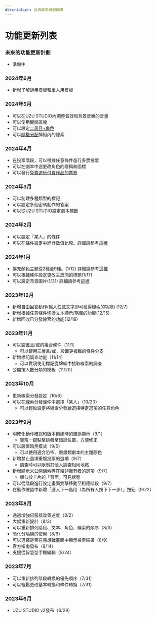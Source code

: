 ```yaml
---
description: 此頁面為機器翻譯
---
```


# 功能更新列表

### 未來的功能更新計劃

* 準備中

### 2024年6月

* 新增了解謎用模板和單人用模板

### 2024年5月

* 可以在UZU STUDIO內調整音效和背景音樂的音量
* 可以使用開關區塊
* 可以設定[二周目+角色](../basic-features/character/second-play-character.md)
* 可以[隨機分配](../basic-features/decks.md#worandamunisuru)牌組內的線索

### 2024年4月

* 在投票階段，可以根據任意條件進行多票投票
* 可以在劇本中途更改角色的暱稱和圖標
* 可以發行[免費遊玩付費作品的票券](../scenariohome/marketing.md#chikettokdono)

### 2024年3月

* 可以創建多種類型的標記
* 可以設定多個密碼動作的答案
* 可以從UZU STUDIO設定劇本標籤

### 2024年2月

* 可以設定「某人」的條件
* 可以在條件設定中進行數值比較。詳細請參考[這裡](../basic-features/condition.md)

### 2024年1月

* 擴充顏色主題從2種至9種。(1/12) 詳細請參考[這裡](../basic-features/bgm.md)
* 可以根據條件設定更改主房間的標題(1/17)
* 可以設定背景圖片(1/31) 詳細請參考[這裡](../basic-features/background.md)

### 2023年12月

* 新增自由回答動作(輸入任意文字即可獲得線索的功能) (12/7)
* 新增根據任意條件切換文本顯示/隱藏的功能(12/15)
* 新增回收已分發線索的功能(12/19)

### 2023年11月

* 可以設置且/或的複合條件（11/1）
  * 可以使用三層且/或，設置更複雜的條件分支
* 新增標記調查功能（11/14）
  * 可以實現使用標記從牌組中抽取線索的調查
* 公開按人數分類的模板（11/20）

### 2023年10月

* 更新線索分發設定（10/6）
* 可以在線索分發條件中選擇「某人」（10/20）
  * 可以輕鬆設定將線索分發給選擇特定選項的任意角色

### 2023年9月

* 明確化動作確認和版本創建時的錯誤顯示（9/1）
  * 實現一鍵點擊跳轉至錯誤位置，方便修正
* 可以設置暗黑模式（9/5）
  * 可以使用適合恐怖、嚴肅類劇本的主題顏色
* 新增禁止選項重複投票的選項（9/7）
  * 調查時可以限制其他人調查相同地點
* 新增顯示未公開線索存在給非擁有者的選項（9/7）
  * 類似於卡片的「背面」可見狀態
* 可以從階段進行設定畫面雙擊移動至相應階段（9/7）
* 在動作確認中新增「進入下一階段（為所有人按下下一步）」按鈕（9/22）

### 2023年8月

* 通過增強伺服器改善速度（8/2）
* 大幅重新設計（8/3）
* 可以重新排列階段、文本、角色、線索的順序（8/3）
* 簡化分隔線的使用（8/9）
* 可以選擇是否在感想戰畫面中顯示投票結果（8/9）
* 官方指南發布（8/14）
* 支援從智慧型手機編輯（8/24）

### 2023年7月

* 可以重新排列階段轉換的優先順序（7/31）
* 可以輕鬆更改基本轉換和條件轉換（7/31）

### 2023年6月

* UZU STUDIO v2發布（6/29）
